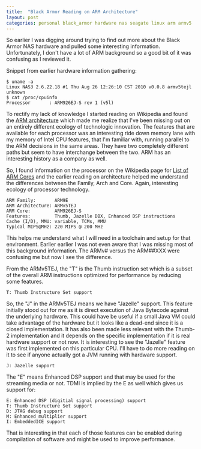 ```yaml
---
title:  "Black Armor Reading on ARM Architecture"
layout: post
categories: personal black_armor hardware nas seagate linux arm armv5
---
```


So earlier I was digging around trying to find out more about the Black Armor NAS hardware and pulled some interesting information.  Unfortunately, I don't have a lot of ARM background so a good bit of it was confusing as I reviewed it.

Snippet from earlier hardware information gathering:
```
$ uname -a
Linux NAS3 2.6.22.18 #1 Thu Aug 26 12:26:10 CST 2010 v0.0.8 armv5tejl unknown
$ cat /proc/cpuinfo
Processor       : ARM926EJ-S rev 1 (v5l)
```

To rectify my lack of knowledge I started reading on Wikipedia and found the [ARM architecture](http://en.wikipedia.org/wiki/ARM_architecture) which made me realize that I've been missing out on an entirely different ecology of technologic innovation.  The features that are available for each processor was an interesting ride down memory lane with my memory of Intel CPU features, that I'm familiar with, running parallel to the ARM decisions in the same areas. They have two completely different paths but seem to have interchange between the two. ARM has an interesting history as a company as well.

So, I found information on the processor on the Wikipedia page for [List of ARM Cores](http://en.wikipedia.org/wiki/List_of_ARM_microprocessor_cores) and the earlier reading on architecture helped me understand the differences between the Family, Arch and Core. Again, interesting ecology of processor technology.

```
ARM Family:       ARM9E
ARM Architecture: ARMv5TEJ
ARM Core:         ARM926EJ-S
Features:         Thumb, Jazelle DBX, Enhanced DSP instructions
Cache (I/D), MMU: variable, TCMs, MMU
Typical MIPS@MHz: 220 MIPS @ 200 MHz
```

This helps me understand what I will need in a toolchain and setup for that environment.  Earlier earlier I was not even aware that I was missing most of this background information. The ARMv# versus the ARM##XXX were confusing me but now I see the difference.

From the ARMv5TEJ, the "T" is the Thumb instruction set which is a subset of the overall ARM instructions optimized for performance by reducing some features.
```
T: Thumb Instructure Set support
```

So, the "J" in the ARMv5TEJ means we have "Jazelle" support. This feature initially stood out for me as it is direct execution of Java Bytecode against the underlying hardware. This could have be useful if a small Java VM could take advantage of the hardware but it looks like a dead-end since it is a closed implementation. It has also been made less relevant with the Thumb-2 implementation and it depends on the specific implementation if it is real hardware support or not now.  It is interesting to see the "Jazelle" feature was first implemented on this particular CPU.  I'll have to do more reading on it to see if anyone actually got a JVM running with hardware support.
```
J: Jazelle support
```

The "E" means Enhanced DSP support and that may be used for the streaming media or not. TDMI is implied by the E as well which gives us support for:
```
E: Enhanced DSP (digitial signal processing) support
T: Thumb Instructure Set support
D: JTAG debug support
M: Enhanced multiplier support
I: EmbeddedICE support
```

That is interesting in that each of those features can be enabled during compilation of software and might be used to improve performance.
